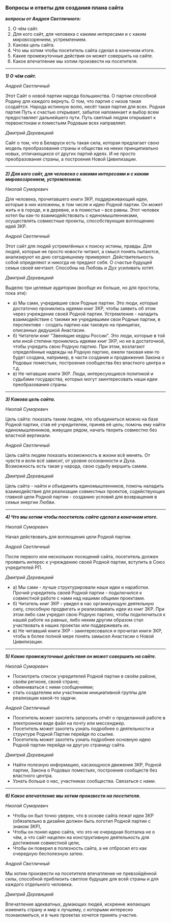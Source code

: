 ### Вопросы и ответы для создания плана сайта
***вопросы от Андрея Светличного:***

1) О чём сайт.
2) Для кого сайт, для человека с какими интересами и с каким мировоззрением, устремлением.
3) Какова цель сайта.
4) Что мы хотим чтобы посетитель сайта сделал в конечном итоге.
5) Какие промежуточные действия он может совершить на сайте.
6) Какое впечатление мы хотим произвести на посетителя.

---
***1) О чём сайт.***

*Андрей Светличный*

Этот Сайт о новой партии народа большинства. О партии способной Родину для каждого вернуть. О том, что партия с низов такая создаётся. Народа истинную волю, несёт такая партия для всех. Родная партия Путь к счастью открывает, забытое напоминает и выбор всем предоставляет дальнейшего пути. Путь светлый людям открывает к первоистокам и поместьям Родовым всех направляет.

*Дмитрий Деревицкий*

Сайт о том, что в Беларуси есть такая сила, которая предлагает свою модель преобразования страны и общества на неких принципиально новых, отличающихся от других партий идеях. И не просто преобразования страны, а построения Новой Цивилизации.

---
***2) Для кого сайт, для человека с какими интересами и с каким мировоззрением, устремлением.***

*Ниолай Сумаревич*

Для человека, прочитавшего книги ЗКР, поддерживающий идеи, которые в них изложены, в том числе и идею Родной партии. Он может жить и в городе, и в деревне, и в поместье – все равны. Этот человек хотел бы как-то взаимодействовать с единомышленниками, осуществлять совместные проекты, способствующие воплощению идей ЗКР.

*Андрей Светличный*

Этот сайт для людей устремлённых к поиску истины, правды. Для людей, которые не просто новости читают, а смысл понять пытаются, анализируют ко дню сегодняшнему примеряют. Действительность собой определяют и никогда не предают себя. О счастье будущей семьи своей мечтают. Способны на Любовь и Дух усиливать хотят.

*Дмитрий Деревицкий*

Выделю три целевые аудитории (вообще их больше, но для простоты, пока эти):

- а) Мы сами, учредившие свои Родные партии. Это люди, которые достаточно прониклись идеями книг ЗКР, чтобы заявить об этом через учреждение своей Родной партии. Устремление - наладить взаимодействие с такими же учредившими свои Родные партии, в перспективе - создать партию как таковую на принципах, описанных дедушкой Анастасии.
- б) Читатели книг "Звенящие кедры России". Это люди, которые в той или иной степени прониклись идеями книг ЗКР, но не в достаточной, чтобы учредить свою Родную партию. При этом, возлагают определённые надежды на Родную партию, ежели таковая кем-то будет создана, например, в части создания и продвижения Закона о Родовых поместьях, построения сообщества без властного центра и т.д.
- в) Не читавшие книги ЗКР. Люди, интересующиеся политикой и судьбами государства, которых могут заинтересовать наши идеи преобразования страны.

---
***3) Какова цель сайта.***

*Ниолай Сумаревич*

Цель сайта: показать таким людям, что объединиться можно на базе Родной партии, став её учредителем, приняв её цель; помочь ему найти единомышленников, живущих рядом, начать творить совместно без властной вертикали.

*Андрей Светличный*

Цель сайта людям показать возможность в жизни всё менять. От чувств и воли всё зависит, от уровня осознанности и Духа. Возможность есть такая у народа, свою судьбу вершить самим.

*Дмитрий Деревицкий*

Цель сайта - найти и объединить единомышленников, помочь наладить взаимодействие для реализации совместных проектов, содействующих главной цели Родной партии - созданию условий для возвращения в семьи энергии Любви.

---
***4) Что мы хотим чтобы посетитель сайта сделал в конечном итоге.***

*Ниолай Сумаревич*

Начал действовать для воплощения цели Родной партии.

*Андрей Светличный*

После первого или нескольких посещений сайта, посетитель должен проявить интерес к учреждению своей Родной партии, вступить в Союз учредителей РП.

*Дмитрий Деревицкий*

- а) Мы сами - лучше структурировали наши идеи и наработки. Прочий учредитель своей Родной партии - подключился к совместной работе с нами над нашими общими проектами.
- б) Читатель книг ЗКР - увидел в нас организующую деятельную силу, способную продвигать и реализовывать идеи из книг ЗКР. При этом либо сам учредил свою Родную партию, чтобы подключиться к нашей работе на равных, либо неким другим образом стал участвовать в наших проектах или поддерживать их.
- в) Не читавший книги ЗКР - заинтересовался и прочитал книги ЗКР, чтобы в более полной мере понять замысел Анастасии о Новой Цивилизации.

---
***5) Какие промежуточные действия он может совершить на сайте.***

*Ниолай Сумаревич*

- Посмотреть список учредителей Родной партии в своём районе, своём регионе, своей стране;
- обмениваться с ними сообщениями;
- стать создателем или участником инициативной группы для реализации какой-то задачи.

*Андрей Светличный*

- Посетитель может захотеть запросить отчёт о проделанной работе в электронном виде файл на почту или мессенджер.
- Посетитель может захотеть узнать подробнее о деятельности и структуре Родной Партии перейдя по ссылке.
- Посетитель может захотеть узнать подробнее основную идею Родной партии перейдя на другую страницу сайта.

*Дмитрий Деревицкий*

- Найти полезную информацию, касающуюся движения ЗКР, Родной партии, Закона о Родовых поместьях, построения сообществ без властного центра.
- Узнать больше о нас, участниках сообщества. Связаться с нами.

---
***6) Какое впечатление мы хотим произвести на посетителя.***

*Ниолай Сумаревич*

- Чтобы он был точно уверен, что в основе сайта лежат идеи ЗКР (обязательно в дизайне должен быть логотип Родной партии с знаком ЗКР),
- Чтобы он понял идею сайта, что это не очередная болталка не о чём, а что сайт нацелен на конструктивную деятельность для достижения совместной цели,
- Чтобы он поверил в полезность сайта, а не отбросил его как очередную бесполезную затею.

*Андрей Светличный*

Мы хотим произвести на посетителя впечатление не превзойдённой силы, способной приблизить светлое будущее для всей страны и для каждого отдельного человека.

*Дмитрий Деревицкий*

Впечатление адекватных, думающих людей, искренне желающих изменить страну и мир к лучшему, с которыми интересно познакомиться, и в чьих проектах хочется принять участие.


